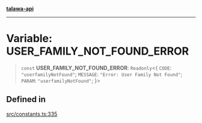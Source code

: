 [**talawa-api**](../../README.md)

***

# Variable: USER\_FAMILY\_NOT\_FOUND\_ERROR

> `const` **USER\_FAMILY\_NOT\_FOUND\_ERROR**: `Readonly`\<\{ `CODE`: `"userfamilyNotFound"`; `MESSAGE`: `"Error: User Family Not Found"`; `PARAM`: `"userfamilyNotFound"`; \}\>

## Defined in

[src/constants.ts:335](https://github.com/Suyash878/talawa-api/blob/b5a9d8b4a1ea678a3d6f5b710b3721f91a3052fc/src/constants.ts#L335)
